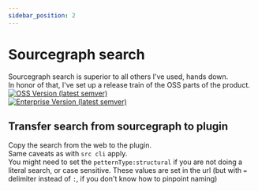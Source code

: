 ```yaml
---
sidebar_position: 2
---
```


# Sourcegraph search

Sourcegraph search is superior to all others I've used, hands down.  
In honor of that, I've set up a release train of the OSS parts of the product.  
[![OSS Version (latest semver)](https://img.shields.io/docker/v/jensim/sourcegraph-server-oss?sort=semver&label=sourcegraph%20OSS%20version)][docker_hub_oss]  
[![Enterprise Version (latest semver)](https://img.shields.io/docker/v/sourcegraph/server?color=orange&label=sourcegraph%20enterprise%20version&logo=sourcegraph&sort=semver)][docker_sg]

## Transfer search from sourcegraph to plugin
Copy the search from the web to the plugin.  
Same caveats as with `src cli` apply.  
You might need to set the `petternType:structural` if you are not doing a literal search, or case sensitive. These values are set in the url (but with `=` delimiter instead of `:`, if you don't know how to pinpoint naming)

[docker_hub_oss]: https://hub.docker.com/r/jensim/sourcegraph-server-oss/tags?page=1&ordering=last_updated
[docker_sg]: https://hub.docker.com/r/sourcegraph/server
